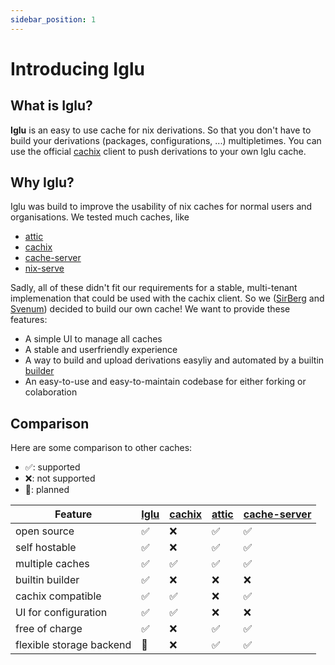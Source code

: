 ```yaml
---
sidebar_position: 1
---
```

# Introducing Iglu

## What is Iglu?
**Iglu** is an easy to use cache for nix derivations. So that you don't have to build your derivations (packages, configurations, ...) multipletimes.
You can use the official [cachix](https://hackage.haskell.org/package/cachix) client to push derivations to your own Iglu cache.

## Why Iglu?
Iglu was build to improve the usability of nix caches for normal users and organisations. We tested much caches, like

- [attic](https://github.com/zhaofengli/attic/)
- [cachix](https://www.cachix.org/)
- [cache-server](https://github.com/mifka01/cache-server)
- [nix-serve](https://github.com/edolstra/nix-serve)

Sadly, all of these didn't fit our requirements for a stable, multi-tenant implemenation that could be used with the cachix client.
So we ([SirBerg](https://github.com/SirBerg) and [Svenum](https://github.com/Svenum)) decided to build our own cache!
We want to provide these features:

- A simple UI to manage all caches
- A stable and userfriendly experience
- A way to build and upload derivations easyliy and automated by a builtin [builder](https://github.com/iglu-sh/builder)
- An easy-to-use and easy-to-maintain codebase for either forking or colaboration

## Comparison
Here are some comparison to other caches:
- ✅: supported
- ❌: not supported
- 📅: planned

|Feature|[Iglu](https://github.com/iglu-sh/controller)|[cachix](https://www.cachix.org/)|[attic](https://github.com/zhaofengli/attic/)|[cache-server](https://github.com/mifka01/cache-server)|
|-------|---------------------------------------------|---------------------------------|---------------------------------------------|-------------------------------------------------------|
|open source             |✅|❌|✅|✅|
|self hostable           |✅|❌|✅|✅|
|multiple caches         |✅|✅|✅|✅|
|builtin builder         |✅|❌|❌|❌|
|cachix compatible       |✅|✅|❌|✅|
|UI for configuration    |✅|✅|❌|❌|
|free of charge          |✅|❌|✅|✅|
|flexible storage backend|📅|❌|✅|✅|

